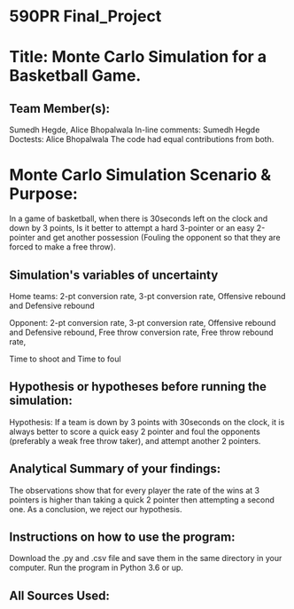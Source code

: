 # 590PR Final_Project


# Title: Monte Carlo Simulation for a Basketball Game.

## Team Member(s):
Sumedh Hegde, Alice Bhopalwala
In-line comments: Sumedh Hegde
Doctests: Alice Bhopalwala
The code had equal contributions from both.

# Monte Carlo Simulation Scenario & Purpose:
In a game of basketball, when there is 30seconds left on the clock and down by 3 points, Is it better to attempt a hard 3-pointer or an easy 2-pointer and get another possession (Fouling the opponent so that they are forced to make a free throw). 

## Simulation's variables of uncertainty
Home teams:
2-pt conversion rate,
3-pt conversion rate,
Offensive rebound and Defensive rebound

Opponent:
2-pt conversion rate,
3-pt conversion rate,
Offensive rebound and Defensive rebound,
Free throw conversion rate,
Free throw rebound rate,

Time to shoot and Time to foul

## Hypothesis or hypotheses before running the simulation:
Hypothesis: If a team is down by 3 points with 30seconds on the clock, it is always better to score a quick easy 2 pointer and foul the opponents (preferably a weak free throw taker), and attempt another 2 pointers.

## Analytical Summary of your findings: 
The observations show that for every player the rate of the wins at 3 pointers is higher than taking a quick 2 pointer then attempting a second one. As a conclusion, we reject our hypothesis.

## Instructions on how to use the program:
Download the .py and .csv file and save them in the same directory in your computer. Run the program in Python 3.6 or up.

## All Sources Used:

